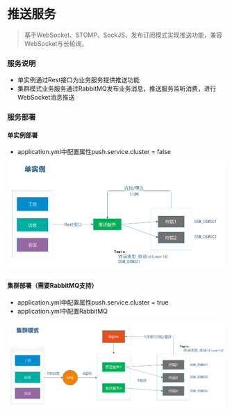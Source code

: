 # 推送服务
> 基于WebSocket、STOMP、SockJS、发布订阅模式实现推送功能，兼容WebSocket与长轮询。

### 服务说明
- 单实例通过Rest接口为业务服务提供推送功能
- 集群模式业务服务通过RabbitMQ发布业务消息，推送服务监听消费，进行WebSocket消息推送

### 服务部署

#### 单实例部署
- application.yml中配置属性push.service.cluster = false

![](doc/one.png)

#### 集群部署（需要RabbitMQ支持）
- application.yml中配置属性push.service.cluster = true
- application.yml中配置RabbitMQ

![](doc/cluster.png)
